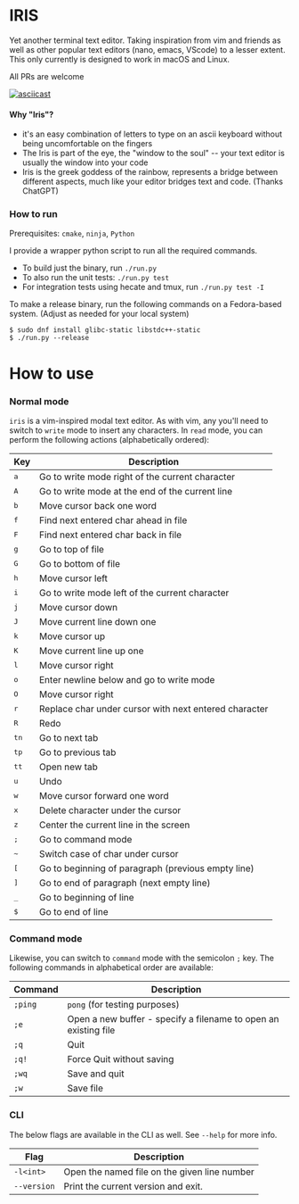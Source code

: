 # IRIS
Yet another terminal text editor. Taking inspiration from vim and friends as
well as other popular text editors (nano, emacs, VScode) to a lesser extent.
This only currently is designed to work in macOS and Linux.

All PRs are welcome

[![asciicast](https://asciinema.org/a/twEuFoNwp6hMrbffdX9BpEVBt.svg)](https://asciinema.org/a/twEuFoNwp6hMrbffdX9BpEVBt)

#### Why "Iris"?
* it's an easy combination of letters to type on an ascii keyboard without being
uncomfortable on the fingers
* The Iris is part of the eye, the "window to the soul" -- your text editor is
usually the window into your code
* Iris is the greek goddess of the rainbow, represents a bridge between
different aspects, much like your editor bridges text and code. (Thanks
ChatGPT)

### How to run
Prerequisites: `cmake`, `ninja`, `Python`

I provide a wrapper python script to run all the required commands.
* To build just the binary, run `./run.py`
* To also run the unit tests: `./run.py test`
* For integration tests using hecate and tmux, run `./run.py test -I`

To make a release binary, run the following commands on a Fedora-based system.
(Adjust as needed for your local system)
```console
$ sudo dnf install glibc-static libstdc++-static
$ ./run.py --release
```

# How to use
### Normal mode
`iris` is a vim-inspired modal text editor. As with vim, any you'll need to
switch to `write` mode to insert any characters. In `read` mode, you can
perform the following actions (alphabetically ordered):

| Key           | Description                                           |
|---------------|-------------------------------------------------------|
| <kbd>a</kbd>  | Go to write mode right of the current character       |
| <kbd>A</kbd>  | Go to write mode at the end of the current line       |
| <kbd>b</kbd>  | Move cursor back one word                             |
| <kbd>f</kbd>  | Find next entered char ahead in file                  |
| <kbd>F</kbd>  | Find next entered char back in file                   |
| <kbd>g</kbd>  | Go to top of file                                     |
| <kbd>G</kbd>  | Go to bottom of file                                  |
| <kbd>h</kbd>  | Move cursor left                                      |
| <kbd>i</kbd>  | Go to write mode left of the current character        |
| <kbd>j</kbd>  | Move cursor down                                      |
| <kbd>J</kbd>  | Move current line down one                            |
| <kbd>k</kbd>  | Move cursor up                                        |
| <kbd>K</kbd>  | Move current line up one                              |
| <kbd>l</kbd>  | Move cursor right                                     |
| <kbd>o</kbd>  | Enter newline below and go to write mode              |
| <kbd>O</kbd>  | Move cursor right                                     |
| <kbd>r</kbd>  | Replace char under cursor with next entered character |
| <kbd>R</kbd>  | Redo                                                  |
| <kbd>tn</kbd> | Go to next tab                                        |
| <kbd>tp</kbd> | Go to previous tab                                    |
| <kbd>tt</kbd> | Open new tab                                          |
| <kbd>u</kbd>  | Undo                                                  |
| <kbd>w</kbd>  | Move cursor forward one word                          |
| <kbd>x</kbd>  | Delete character under the cursor                     |
| <kbd>z</kbd>  | Center the current line in the screen                 |
| <kbd>;</kbd>  | Go to command mode                                    |
| <kbd>~</Kbd>  | Switch case of char under cursor                      |
| <kbd>[</Kbd>  | Go to beginning of paragraph (previous empty line)    |
| <kbd>]</Kbd>  | Go to end of paragraph (next empty line)              |
| <kbd>_</Kbd>  | Go to beginning of line                               |
| <kbd>$</Kbd>  | Go to end of line                                     |

### Command mode
Likewise, you can switch to `command` mode with the semicolon `;` key. The
following commands in alphabetical order are available:

| Command | Description                                                     |
|---------|-----------------------------------------------------------------|
| `;ping` | `pong` (for testing purposes)                                   |
| `;e`    | Open a new buffer - specify a filename to open an existing file |
| `;q`    | Quit                                                            |
| `;q!`   | Force Quit without saving                                       |
| `;wq`   | Save and quit                                                   |
| `;w`    | Save file                                                       |

### CLI
The below flags are available in the CLI as well. See `--help` for more info.

| Flag        | Description                                  |
|-------------|----------------------------------------------|
| `-l<int>`   | Open the named file on the given line number |
| `--version` | Print the current version and exit.          |
